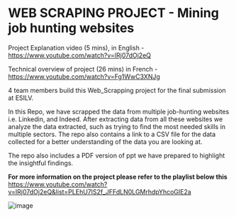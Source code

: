 # **WEB SCRAPING PROJECT - Mining job hunting websites**

Project Explanation video (5 mins), in English - https://www.youtube.com/watch?v=IRj07dOj2eQ

Technical overview of project (26 mins) in French - https://www.youtube.com/watch?v=Fg1WwC3XNJg

4 team members build this Web_Scrapping project for the final submission at ESILV. 

In this Repo,
we have scrapped the data from multiple job-hunting websites i.e. Linkedin, and Indeed. After extracting data from all these websites we analyze the data extracted, such as trying to find the most needed skills in multiple sectors. The repo also contains a link to a CSV file for the data collected for a better understanding of the data you are looking at. 

The repo also includes a PDF version of ppt we have prepared to highlight the insightful findings. 


**For more information on the project please refer to the playlist below this**
https://www.youtube.com/watch?v=IRj07dOj2eQ&list=PLEhU7lS2f_JFFdLN0LGMrhdpYhcoGIE2a

![image](https://github.com/shubhamsaini20/WebScrapping-DataProcessing/assets/94964464/5e016261-c461-4797-8691-3102161767c9)

